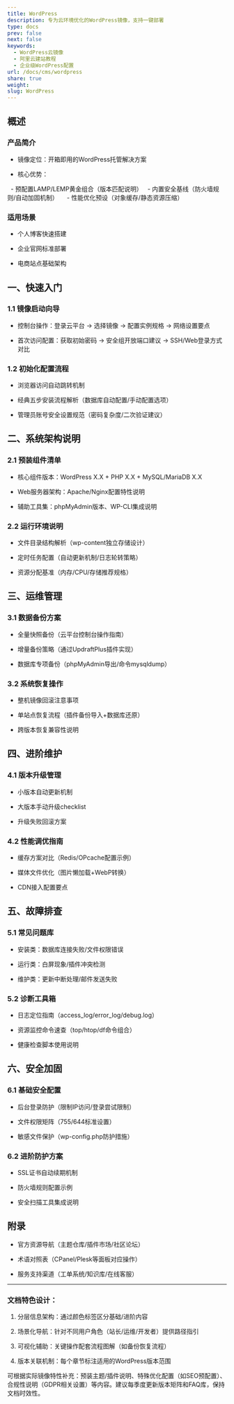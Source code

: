 ```yaml
---
title: WordPress
description: 专为云环境优化的WordPress镜像，支持一键部署
type: docs
prev: false
next: false
keywords:
  - WordPress云镜像
  - 阿里云建站教程
  - 企业级WordPress配置
url: /docs/cms/wordpress
share: true
weight: 
slug: WordPress
---
```


## **概述**  

### 产品简介  

- 镜像定位：开箱即用的WordPress托管解决方案  

- 核心优势：  

  - 预配置LAMP/LEMP黄金组合（版本匹配说明）
  - 内置安全基线（防火墙规则/自动加固机制）  
  - 性能优化预设（对象缓存/静态资源压缩）  

  

### 适用场景  

- 个人博客快速搭建  

- 企业官网标准部署  

- 电商站点基础架构  

  
  

## 一、快速入门

### 1.1 镜像启动向导

- 控制台操作：登录云平台 → 选择镜像 → 配置实例规格 → 网络设置要点

- 首次访问配置：获取初始密码 → 安全组开放端口建议 → SSH/Web登录方式对比

  

### 1.2 初始化配置流程

- 浏览器访问自动跳转机制

- 经典五步安装流程解析（数据库自动配置/手动配置选项）

- 管理员账号安全设置规范（密码复杂度/二次验证建议）

  

## 二、系统架构说明

### 2.1 预装组件清单

- 核心组件版本：WordPress X.X + PHP X.X + MySQL/MariaDB X.X

- Web服务器架构：Apache/Nginx配置特性说明

- 辅助工具集：phpMyAdmin版本、WP-CLI集成说明

  

### 2.2 运行环境说明

- 文件目录结构解析（wp-content独立存储设计）

- 定时任务配置（自动更新机制/日志轮转策略）

- 资源分配基准（内存/CPU/存储推荐规格）

  

## 三、运维管理

### 3.1 数据备份方案

- 全量快照备份（云平台控制台操作指南）

- 增量备份策略（通过UpdraftPlus插件实现）

- 数据库专项备份（phpMyAdmin导出/命令mysqldump）

  

### 3.2 系统恢复操作

- 整机镜像回滚注意事项

- 单站点恢复流程（插件备份导入+数据库还原）

- 跨版本恢复兼容性说明

  

## 四、进阶维护

### 4.1 版本升级管理

- 小版本自动更新机制

- 大版本手动升级checklist

- 升级失败回滚方案

  

### 4.2 性能调优指南

- 缓存方案对比（Redis/OPcache配置示例）

- 媒体文件优化（图片懒加载+WebP转换）

- CDN接入配置要点

  

## 五、故障排查

### 5.1 常见问题库

- 安装类：数据库连接失败/文件权限错误

- 运行类：白屏现象/插件冲突检测

- 维护类：更新中断处理/邮件发送失败

  

### 5.2 诊断工具箱

- 日志定位指南（access_log/error_log/debug.log）

- 资源监控命令速查（top/htop/df命令组合）

- 健康检查脚本使用说明

  

## 六、安全加固

### 6.1 基础安全配置

- 后台登录防护（限制IP访问/登录尝试限制）

- 文件权限矩阵（755/644标准设置）

- 敏感文件保护（wp-config.php防护措施）

  

### 6.2 进阶防护方案

- SSL证书自动续期机制

- 防火墙规则配置示例

- 安全扫描工具集成说明

  

## 附录

- 官方资源导航（主题仓库/插件市场/社区论坛）

- 术语对照表（CPanel/Plesk等面板对应操作）

- 服务支持渠道（工单系统/知识库/在线客服）

  

---

  

### 文档特色设计：

1. 分层信息架构：通过颜色标签区分基础/进阶内容

2. 场景化导航：针对不同用户角色（站长/运维/开发者）提供路径指引

3. 可视化辅助：关键操作配套流程图解（如备份恢复流程）

4. 版本关联机制：每个章节标注适用的WordPress版本范围

  

可根据实际镜像特性补充：预装主题/插件说明、特殊优化配置（如SEO预配置）、合规性说明（GDPR相关设置）等内容。建议每季度更新版本矩阵和FAQ库，保持文档时效性。